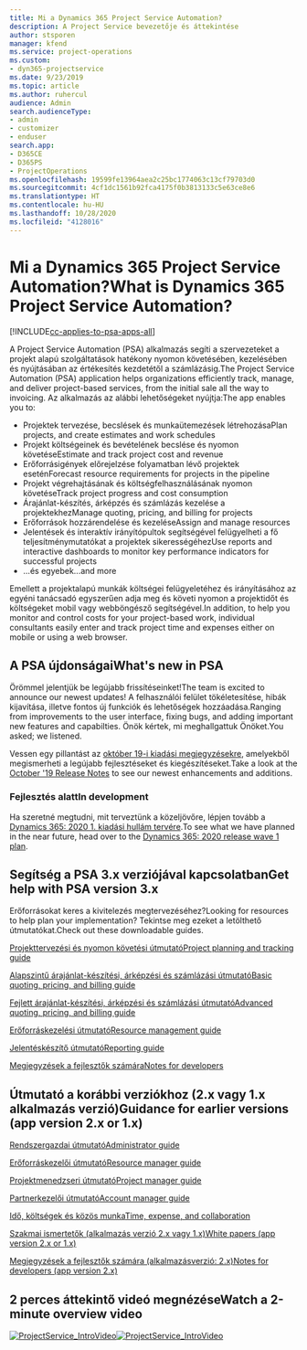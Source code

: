 ```yaml
---
title: Mi a Dynamics 365 Project Service Automation?
description: A Project Service bevezetője és áttekintése
author: stsporen
manager: kfend
ms.service: project-operations
ms.custom:
- dyn365-projectservice
ms.date: 9/23/2019
ms.topic: article
ms.author: ruhercul
audience: Admin
search.audienceType:
- admin
- customizer
- enduser
search.app:
- D365CE
- D365PS
- ProjectOperations
ms.openlocfilehash: 19599fe13964aea2c25bc1774063c13cf79703d0
ms.sourcegitcommit: 4cf1dc1561b92fca4175f0b3813133c5e63ce8e6
ms.translationtype: HT
ms.contentlocale: hu-HU
ms.lasthandoff: 10/28/2020
ms.locfileid: "4128016"
---
```

# <a name="what-is-dynamics-365-project-service-automation"></a><span data-ttu-id="b6129-103">Mi a Dynamics 365 Project Service Automation?</span><span class="sxs-lookup"><span data-stu-id="b6129-103">What is Dynamics 365 Project Service Automation?</span></span>

[!INCLUDE[cc-applies-to-psa-apps-all](../includes/cc-applies-to-psa-apps-all.md)]

<span data-ttu-id="b6129-104">A Project Service Automation (PSA) alkalmazás segíti a szervezeteket a projekt alapú szolgáltatások hatékony nyomon követésében, kezelésében és nyújtásában az értékesítés kezdetétől a számlázásig.</span><span class="sxs-lookup"><span data-stu-id="b6129-104">The Project Service Automation (PSA) application helps organizations efficiently track, manage, and deliver project-based services, from the initial sale all the way to invoicing.</span></span> <span data-ttu-id="b6129-105">Az alkalmazás az alábbi lehetőségeket nyújtja:</span><span class="sxs-lookup"><span data-stu-id="b6129-105">The app enables you to:</span></span>

- <span data-ttu-id="b6129-106">Projektek tervezése, becslések és munkaütemezések létrehozása</span><span class="sxs-lookup"><span data-stu-id="b6129-106">Plan projects, and create estimates and work schedules</span></span>
- <span data-ttu-id="b6129-107">Projekt költségeinek és bevételének becslése és nyomon követése</span><span class="sxs-lookup"><span data-stu-id="b6129-107">Estimate and track project cost and revenue</span></span>
- <span data-ttu-id="b6129-108">Erőforrásigények előrejelzése folyamatban lévő projektek esetén</span><span class="sxs-lookup"><span data-stu-id="b6129-108">Forecast resource requirements for projects in the pipeline</span></span>
- <span data-ttu-id="b6129-109">Projekt végrehajtásának és költségfelhasználásának nyomon követése</span><span class="sxs-lookup"><span data-stu-id="b6129-109">Track project progress and cost consumption</span></span>
- <span data-ttu-id="b6129-110">Árajánlat-készítés, árképzés és számlázás kezelése a projektekhez</span><span class="sxs-lookup"><span data-stu-id="b6129-110">Manage quoting, pricing, and billing for projects</span></span>
- <span data-ttu-id="b6129-111">Erőforrások hozzárendelése és kezelése</span><span class="sxs-lookup"><span data-stu-id="b6129-111">Assign and manage resources</span></span>
- <span data-ttu-id="b6129-112">Jelentések és interaktív irányítópultok segítségével felügyelheti a fő teljesítménymutatókat a projektek sikerességéhez</span><span class="sxs-lookup"><span data-stu-id="b6129-112">Use reports and interactive dashboards to monitor key performance indicators for successful projects</span></span>
- <span data-ttu-id="b6129-113">...és egyebek</span><span class="sxs-lookup"><span data-stu-id="b6129-113">...and more</span></span>

<span data-ttu-id="b6129-114">Emellett a projektalapú munkák költségei felügyeletéhez és irányításához az egyéni tanácsadó egyszerűen adja meg és követi nyomon a projektidőt és költségeket mobil vagy webböngésző segítségével.</span><span class="sxs-lookup"><span data-stu-id="b6129-114">In addition, to help you monitor and control costs for your project-based work, individual consultants easily enter and track project time and expenses either on mobile or using a web browser.</span></span>

## <a name="whats-new-in-psa"></a><span data-ttu-id="b6129-115">A PSA újdonságai</span><span class="sxs-lookup"><span data-stu-id="b6129-115">What's new in PSA</span></span>
<span data-ttu-id="b6129-116">Örömmel jelentjük be legújabb frissítéseinket!</span><span class="sxs-lookup"><span data-stu-id="b6129-116">The team is excited to announce our newest updates!</span></span> <span data-ttu-id="b6129-117">A felhasználói felület tökéletesítése, hibák kijavítása, illetve fontos új funkciók és lehetőségek hozzáadása.</span><span class="sxs-lookup"><span data-stu-id="b6129-117">Ranging from improvements to the user interface, fixing bugs, and adding important new features and capabilties.</span></span> <span data-ttu-id="b6129-118">Önök kértek, mi meghallgattuk Önöket.</span><span class="sxs-lookup"><span data-stu-id="b6129-118">You asked; we listened.</span></span>

<span data-ttu-id="b6129-119">Vessen egy pillantást az [október 19-i kiadási megjegyzésekre](https://docs.microsoft.com/dynamics365-release-plan/2019wave2/index), amelyekből megismerheti a legújabb fejlesztéseket és kiegészítéseket.</span><span class="sxs-lookup"><span data-stu-id="b6129-119">Take a look at the [October '19 Release Notes](https://docs.microsoft.com/dynamics365-release-plan/2019wave2/index) to see our newest enhancements and additions.</span></span>

### <a name="in-development"></a><span data-ttu-id="b6129-120">Fejlesztés alatt</span><span class="sxs-lookup"><span data-stu-id="b6129-120">In development</span></span>
<span data-ttu-id="b6129-121">Ha szeretné megtudni, mit terveztünk a közeljövőre, lépjen tovább a [Dynamics 365: 2020 1. kiadási hullám tervére](https://docs.microsoft.com/dynamics365-release-plan/2020wave1/index).</span><span class="sxs-lookup"><span data-stu-id="b6129-121">To see what we have planned in the near future, head over to the [Dynamics 365: 2020 release wave 1 plan](https://docs.microsoft.com/dynamics365-release-plan/2020wave1/index).</span></span>

## <a name="get-help-with-psa-version-3x"></a><span data-ttu-id="b6129-122">Segítség a PSA 3.x verziójával kapcsolatban</span><span class="sxs-lookup"><span data-stu-id="b6129-122">Get help with PSA version 3.x</span></span>
<span data-ttu-id="b6129-123">Erőforrásokat keres a kivitelezés megtervezéséhez?</span><span class="sxs-lookup"><span data-stu-id="b6129-123">Looking for resources to help plan your implementation?</span></span> <span data-ttu-id="b6129-124">Tekintse meg ezeket a letölthető útmutatókat.</span><span class="sxs-lookup"><span data-stu-id="b6129-124">Check out these downloadable guides.</span></span>

 [<span data-ttu-id="b6129-125">Projekttervezési és nyomon követési útmutató</span><span class="sxs-lookup"><span data-stu-id="b6129-125">Project planning and tracking guide</span></span>](../psa/implementation-guides/project-planning-tracking.md)

 [<span data-ttu-id="b6129-126">Alapszintű árajánlat-készítési, árképzési és számlázási útmutató</span><span class="sxs-lookup"><span data-stu-id="b6129-126">Basic quoting, pricing, and billing guide</span></span>](../psa/implementation-guides/begin-quoting-pricing-billing.md)

 [<span data-ttu-id="b6129-127">Fejlett árajánlat-készítési, árképzési és számlázási útmutató</span><span class="sxs-lookup"><span data-stu-id="b6129-127">Advanced quoting, pricing, and billing guide</span></span>](../psa/implementation-guides/adv-quoting-pricing-billing.md)

 [<span data-ttu-id="b6129-128">Erőforráskezelési útmutató</span><span class="sxs-lookup"><span data-stu-id="b6129-128">Resource management guide</span></span>](../psa/implementation-guides/resource-management-guide.md)

 [<span data-ttu-id="b6129-129">Jelentéskészítő útmutató</span><span class="sxs-lookup"><span data-stu-id="b6129-129">Reporting guide</span></span>](../psa/implementation-guides/reporting-guide.md)

 [<span data-ttu-id="b6129-130">Megjegyzések a fejlesztők számára</span><span class="sxs-lookup"><span data-stu-id="b6129-130">Notes for developers</span></span>](../psa/developer-guides/overview-dev-notes-v3.x.md)

## <a name="guidance-for-earlier-versions-app-version-2x-or-1x"></a><span data-ttu-id="b6129-131">Útmutató a korábbi verziókhoz (2.x vagy 1.x alkalmazás verzió)</span><span class="sxs-lookup"><span data-stu-id="b6129-131">Guidance for earlier versions (app version 2.x or 1.x)</span></span>
 [<span data-ttu-id="b6129-132">Rendszergazdai útmutató</span><span class="sxs-lookup"><span data-stu-id="b6129-132">Administrator guide</span></span>](../psa/admin-guide.md)

 [<span data-ttu-id="b6129-133">Erőforráskezelői útmutató</span><span class="sxs-lookup"><span data-stu-id="b6129-133">Resource manager guide</span></span>](../psa/resource-manager-guide.md)

 [<span data-ttu-id="b6129-134">Projektmenedzseri útmutató</span><span class="sxs-lookup"><span data-stu-id="b6129-134">Project manager guide</span></span>](../psa/project-manager-guide.md)

 [<span data-ttu-id="b6129-135">Partnerkezelői útmutató</span><span class="sxs-lookup"><span data-stu-id="b6129-135">Account manager guide</span></span>](../psa/account-manager-guide.md)

 [<span data-ttu-id="b6129-136">Idő, költségek és közös munka</span><span class="sxs-lookup"><span data-stu-id="b6129-136">Time, expense, and collaboration</span></span>](../psa/time-expense-collaboration-guide.md)

 [<span data-ttu-id="b6129-137">Szakmai ismertetők (alkalmazás verzió 2.x vagy 1.x)</span><span class="sxs-lookup"><span data-stu-id="b6129-137">White papers (app version 2.x or 1.x)</span></span>](../psa/white-papers.md)

 [<span data-ttu-id="b6129-138">Megjegyzések a fejlesztők számára (alkalmazásverzió: 2.x)</span><span class="sxs-lookup"><span data-stu-id="b6129-138">Notes for developers (app version 2.x)</span></span>](../psa/developer-guides/add-custom-qoi-forms-v2.x.md)

 ## <a name="watch-a-2-minute-overview-video"></a><span data-ttu-id="b6129-139">2 perces áttekintő videó megnézése</span><span class="sxs-lookup"><span data-stu-id="b6129-139">Watch a 2-minute overview video</span></span>
 <a name="heroArea"></a> <span data-ttu-id="b6129-140">[![ProjectService_IntroVideo](../psa/media/project-service-intro-video.png "ProjectService_IntroVideo")](https://go.microsoft.com/fwlink/p/?LinkId=799457)</span><span class="sxs-lookup"><span data-stu-id="b6129-140">[![ProjectService_IntroVideo](../psa/media/project-service-intro-video.png "ProjectService_IntroVideo")](https://go.microsoft.com/fwlink/p/?LinkId=799457)</span></span>


